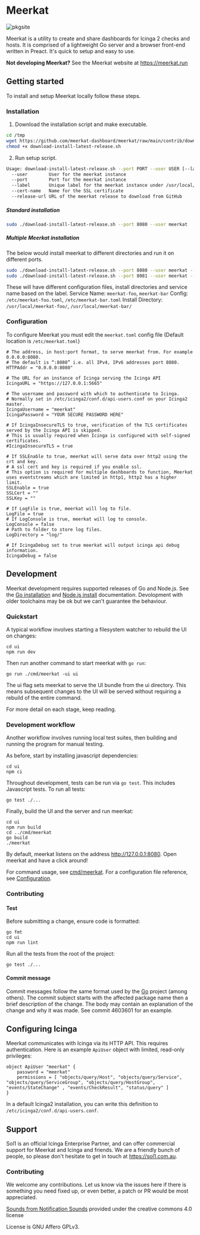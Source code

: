 # Meerkat

![pkgsite](https://pkg.go.dev/badge/github.com/meerkat-dashboard/meerkat)

Meerkat is a utility to create and share dashboards for Icinga 2 checks and hosts. It is comprised of a lightweight Go server and a browser front-end written in Preact. It's quick to setup and easy to use.

**Not developing Meerkat?** See the Meerkat website at https://meerkat.run
## Getting started
To install and setup Meerkat locally follow these steps.
### Installation
1. Download the installation script and make executable.
```sh
cd /tmp
wget https://github.com/meerkat-dashboard/meerkat/raw/main/contrib/download-install-latest-release.sh
chmod +x download-install-latest-release.sh
```
2. Run setup script.
```sh
Usage: download-install-latest-release.sh --port PORT --user USER [--label LABEL] [--cert-name CERT_NAME] [--release-url RELEASE_URL]
  --user        User for the meerkat instance
  --port        Port for the meerkat instance
  --label       Unique label for the meerkat instance under /usr/local/meerkat
  --cert-name   Name for the SSL certificate
  --release-url URL of the meerkat release to download from GitHub
```
##### Standard installation
```sh
sudo ./download-install-latest-release.sh --port 8080 --user meerkat
```

##### Multiple Meerkat installation
The below would install meerkat to different directories and run it on different ports.
```sh
sudo ./download-install-latest-release.sh --port 8080 --user meerkat --label foo
sudo ./download-install-latest-release.sh --port 8081 --user meerkat --label bar
```
These will have different configuration files, install directories and service name based on the label.
Service Name: `meerkat-foo`, `meerkat-bar`
Config: `/etc/meerkat-foo.toml`, `/etc/meerkat-bar.toml`
Install Directory: `/usr/local/meerkat-foo/`, `/usr/local/meerkat-bar/`

### Configuration
To configure Meerkat you must edit the `meerkat.toml` config file (Default location is `/etc/meerkat.toml`)

```
# The address, in host:port format, to serve meerkat from. For example 0.0.0.0:8080. 
# The default is “:8080” i.e. all IPv4, IPv6 addresses port 8080.
HTTPAddr = "0.0.0.0:8080"

# The URL for an instance of Icinga serving the Icinga API
IcingaURL = "https://127.0.0.1:5665"

# The username and password with which to authenticate to Icinga. 
# Normally set in /etc/icinga2/conf.d/api-users.conf on your Icinga2 master.
IcingaUsername = "meerkat"
IcingaPassword = "YOUR SECURE PASSWORD HERE"

# If IcingaInsecureTLS to true, verification of the TLS certificates served by the Icinga API is skipped. 
# This is usually required when Icinga is configured with self-signed certificates.
#IcingaInsecureTLS = true

# If SSLEnable to true, meerkat will serve data over http2 using the crt and key.
# A ssl cert and key is required if you enable ssl.
# This option is required for multiple dashboards to function, Meerkat uses eventstreams which are limited in http1, http2 has a higher limit.
SSLEnable = true
SSLCert = ""
SSLKey = ""

# If LogFile is true, meerkat will log to file.
LogFile = true
# If LogConsole is true, meerkat will log to console.
LogConsole = false
# Path to folder to store log files. 
LogDirectory = "log/"

# If IcingaDebug set to true meerkat will output icinga api debug information.
IcingaDebug = false
```

## Development

Meerkat development requires supported releases of Go and Node.js.
See the [Go installation][goinstall] and [Node.js install][nodeinstall] documentation.
Devolopment with older toolchains may be ok but we can't guarantee the behaviour.

### Quickstart

A typical workflow involves starting a filesystem watcher to rebuild the UI on changes:

	cd ui
	npm run dev

Then run another command to start meerkat with `go run`:

	go run ./cmd/meerkat -ui ui

The ui flag sets meerkat to serve the UI bundle from the ui directory.
This means subsequent changes to the UI will be served without
requiring a rebuild of the entire command.

For more detail on each stage, keep reading.

### Development workflow

Another workflow involves running local test suites,
then building and running the program for manual testing.

As before, start by installing javascript dependencies:

	cd ui
	npm ci

Throughout development, tests can be run via `go test`.
This includes Javascript tests.
To run all tests:

	go test ./...

Finally, build the UI and the server and run meerkat:

	cd ui
	npm run build
	cd ../cmd/meerkat
	go build
	./meerkat

By default, meerkat listens on the address http://127.0.0.1:8080.
Open meerkat and have a click around!

For command usage, see [cmd/meerkat].
For a configuration file reference, see [Configuration].

[Configuration]: https://meerkat.run/configuration
[goinstall]: https://go.dev/doc/install
[nodeinstall]: https://nodejs.org/en/download/package-manager/
[cmd/meerkat]: https://godocs.io/github.com/meerkat-dashboard/meerkat/cmd/meerkat

### Contributing

#### Test

Before submitting a change, ensure code is formatted:

	go fmt
	cd ui
	npm run lint

Run all the tests from the root of the project:

	go test ./...

#### Commit message

Commit messages follow the same format used by the [Go] project (among others).
The commit subject starts with the affected package name then a brief description of the change.
The body may contain an explanation of the change and why it was made.
See commit 4603601 for an example.

[Go]: https://go.dev/doc/contribute#commit_messages

## Configuring Icinga

Meerkat communicates with Icinga via its HTTP API.
This requires authentication.
Here is an example `ApiUser` object with limited, read-only privileges:

	object ApiUser "meerkat" {
		password = "meerkat"
		permissions = [ "objects/query/Host", "objects/query/Service", "objects/query/ServiceGroup", "objects/query/HostGroup", "events/StateChange" , "events/CheckResult", "status/query" ]
	}

In a default Icinga2 installation, you can write this definition to `/etc/icinga2/conf.d/api-users.conf`.

## Support

Sol1 is an official Icinga Enterprise Partner, and can offer commercial support for Meerkat and Icinga and friends. We are a friendly bunch of people, so please don't hesitate to get in touch at https://sol1.com.au.

### Contributing
We welcome any contributions. Let us know via the issues here if there is something you need fixed up, or even better, a patch or PR would be most appreciated.

[Sounds from Notification Sounds](https://www.notificationsounds.com) provided under the creative commons 4.0 license

License is GNU Affero GPLv3.

